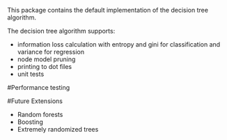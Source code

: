 This package contains the default implementation of the decision tree algorithm.

The decision tree algorithm supports:
+ information loss calculation with entropy and gini for classification and variance for regression
+ node model pruning
+ printing to dot files
+ unit tests

#Performance testing

#Future Extensions

+ Random forests
+ Boosting
+ Extremely randomized trees